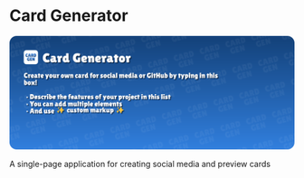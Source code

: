 # Card Generator

![A preview card](./card.png)

A single-page application for creating social media and preview cards
